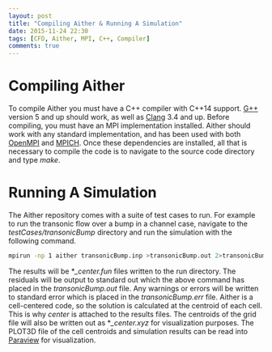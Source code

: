 ```yaml
---
layout: post
title: "Compiling Aither & Running A Simulation"
date: 2015-11-24 22:30
tags: [CFD, Aither, MPI, C++, Compiler]
comments: true
---
```

# Compiling Aither
To compile Aither you must have a C++ compiler with C++14 support. [G++](https://gcc.gnu.org/) version 5 and up should work, as well as [Clang](http://clang.llvm.org/) 3.4 and up. Before compiling, you must have an MPI implementation installed. Aither should work with any standard implementation, and has been used with both [OpenMPI](http://www.open-mpi.org/) and [MPICH](https://www.mpich.org/). Once these dependencies are installed, all that is necessary to compile the code is to navigate to the source code directory and type *make*.

# Running A Simulation
The Aither repository comes with a suite of test cases to run. For example to run the transonic flow over a bump in a channel case, navigate to the *testCases/transonicBump* directory and run the simulation with the following command.

```bash
mpirun -np 1 aither transonicBump.inp >transonicBump.out 2>transonicBump.err
```

The results will be **_center.fun* files written to the run directory. The residuals will be output to standard out which the above command has placed in the *transonicBump.out* file. Any warnings or errors will be written to standard error which is placed in the *transonicBump.err* file. Aither is a cell-centered code, so the solution is calculated at the centroid of each cell. This is why *center* is attached to the results files. The centroids of the grid file will also be written out as **_center.xyz* for visualization purposes. The PLOT3D file of the cell centroids and simulation results can be read into [Paraview](http://www.paraview.org/) for visualization.